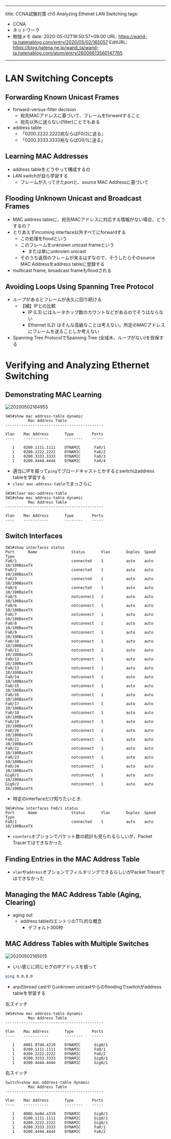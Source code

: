 ---
title: CCNA試験対策 ch5 Analyzing Ethenet LAN Switching
tags:
- CCNA
- ネットワーク
- 勉強メモ
date: 2020-05-02T16:50:57+09:00
URL: https://wand-ta.hatenablog.com/entry/2020/05/02/165057
EditURL: https://blog.hatena.ne.jp/wand_ta/wand-ta.hatenablog.com/atom/entry/26006613560147765
-------------------------------------



# LAN Switching Concepts #


## Forwarding Known Unicast Frames ##

- forward-versus-filter decision
  - 宛先MACアドレスに基づいて、フレームをforwardすること
  - 宛先以外に送らない(filter)ことでもある
- address table
  - 「0200.2222.2222宛ならばF0/2に送る」
  - 「0200.3333.3333宛ならばG0/1に送る」


## Learning MAC Addresses ##

- address tableをどうやって構成するの
- LAN switchが自ら学習する
  - フレームが入ってきたportと、source MAC Addressに基づいて


## Flooding Unknown Unicast and Broadcast Frames ##

- MAC address tableに、宛先MACアドレスに対応する情報がない場合、どうするの？
- とりあえずincoming interface以外すべてにforwardする
  - この処理をfloodという
  - このフレームをunknown unicast frameという
    - または単にunknown unicast
  - そのうち返信のフレームが来るはずなので、そうしたらそのsource MAC Addressをaddress tableに登録する
- multicast frame, broadcast frameもfloodされる


## Avoiding Loops Using Spanning Tree Protocol ##

- ループがあるとフレームが永久に回り続ける
  - 【補】IPとの比較
    - IP (L3) にはルータホップ数のカウントなどがあるのでそうはならない
    - Ethernet (L2) はそんな高級なことは考えない。所定のMACアドレスにフレームを送ることしか考えない
- Spanning Tree ProtocolでSpanning Tree (全域木、ループがない)を担保する


# Verifying and Analyzing Ethernet Switching #



## Demonstrating MAC Learning ##

![20200502164955](../../../imgs/20200502164955.png)

```
SW1#show mac address-table dynamic 
          Mac Address Table
-------------------------------------------

Vlan    Mac Address       Type        Ports
----    -----------       --------    -----

   1    0200.1111.1111    DYNAMIC      Fa0/1
   1    0200.2222.2222    DYNAMIC      Fa0/2
   1    0200.3333.3333    DYNAMIC      Fa0/3
   1    0200.4444.4444    DYNAMIC      Fa0/4
```

- 適当にIPを振って`ping`でブロードキャストとかするとswitchはaddress tableを学習する
- `clear mac-address-table`でまっさらに

```
SW1#clear mac-address-table 
SW1#show mac address-table dynamic 
          Mac Address Table
-------------------------------------------

Vlan    Mac Address       Type        Ports
----    -----------       --------    -----

```


## Switch Interfaces ##

```
SW1#show interfaces status 
Port      Name               Status       Vlan       Duplex  Speed Type
Fa0/1                        connected    1          auto    auto  10/100BaseTX
Fa0/2                        connected    1          auto    auto  10/100BaseTX
Fa0/3                        connected    1          auto    auto  10/100BaseTX
Fa0/4                        connected    1          auto    auto  10/100BaseTX
Fa0/5                        notconnect   1          auto    auto  10/100BaseTX
Fa0/6                        notconnect   1          auto    auto  10/100BaseTX
Fa0/7                        notconnect   1          auto    auto  10/100BaseTX
Fa0/8                        notconnect   1          auto    auto  10/100BaseTX
Fa0/9                        notconnect   1          auto    auto  10/100BaseTX
Fa0/10                       notconnect   1          auto    auto  10/100BaseTX
Fa0/11                       notconnect   1          auto    auto  10/100BaseTX
Fa0/12                       notconnect   1          auto    auto  10/100BaseTX
Fa0/13                       notconnect   1          auto    auto  10/100BaseTX
Fa0/14                       notconnect   1          auto    auto  10/100BaseTX
Fa0/15                       notconnect   1          auto    auto  10/100BaseTX
Fa0/16                       notconnect   1          auto    auto  10/100BaseTX
Fa0/17                       notconnect   1          auto    auto  10/100BaseTX
Fa0/18                       notconnect   1          auto    auto  10/100BaseTX
Fa0/19                       notconnect   1          auto    auto  10/100BaseTX
Fa0/20                       notconnect   1          auto    auto  10/100BaseTX
Fa0/21                       notconnect   1          auto    auto  10/100BaseTX
Fa0/22                       notconnect   1          auto    auto  10/100BaseTX
Fa0/23                       notconnect   1          auto    auto  10/100BaseTX
Fa0/24                       notconnect   1          auto    auto  10/100BaseTX
Gig0/1                       notconnect   1          auto    auto  10/100BaseTX
Gig0/2                       notconnect   1          auto    auto  10/100BaseTX
```

- 特定のinterfaceだけ知りたいとき:

```
SW1#show interfaces Fa0/1 status
Port      Name               Status       Vlan       Duplex  Speed Type
Fa0/1                        connected    1          auto    auto  10/100BaseTX
```

- `counters`オプションでパケット数の統計も見られるらしいが、Packet Tracerではできなかった


## Finding Entries in the MAC Address Table ##

- `vlan`や`address`オブションでフィルタリングできるらしいがPacket Tracerではできなかった


## Managing the MAC Address Table (Aging, Clearing) ##

- aging out
  - address tableのエントリのTTL的な概念
    - デフォルト300秒


## MAC Address Tables with Multiple Switches ##

![20200502165015](../../../imgs/20200502165015.png)

- いい感じに同じセグのIPアドレスを振って

```sh
ping 0.0.0.0
```

- arpのbroad castやらunknown unicastやらのfloodingでswitchがaddress tableを学習する

左スイッチ

```
SW1#show mac address-table dynamic
          Mac Address Table
-------------------------------------------

Vlan    Mac Address       Type        Ports
----    -----------       --------    -----

   1    0001.97d4.4219    DYNAMIC      Gig0/1
   1    0200.1111.1111    DYNAMIC      Fa0/1
   1    0200.2222.2222    DYNAMIC      Fa0/2
   1    0200.3333.3333    DYNAMIC      Gig0/1
   1    0200.4444.4444    DYNAMIC      Gig0/1
```

右スイッチ

```
Switch>show mac address-table dynamic 
          Mac Address Table
-------------------------------------------

Vlan    Mac Address       Type        Ports
----    -----------       --------    -----

   1    000b.be8d.a319    DYNAMIC      Gig0/1
   1    0200.1111.1111    DYNAMIC      Gig0/1
   1    0200.2222.2222    DYNAMIC      Gig0/1
   1    0200.3333.3333    DYNAMIC      Fa0/1
   1    0200.4444.4444    DYNAMIC      Fa0/2
```


